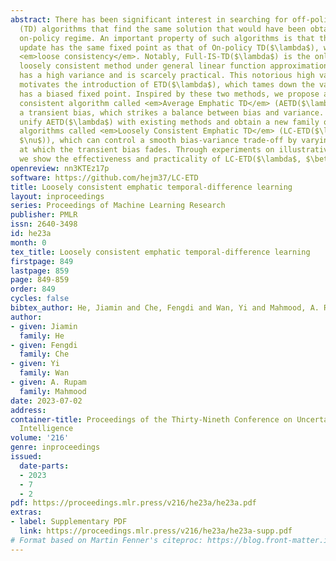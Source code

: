 ```yaml
---
abstract: There has been significant interest in searching for off-policy Temporal-Difference
  (TD) algorithms that find the same solution that would have been obtained in the
  on-policy regime. An important property of such algorithms is that their expected
  update has the same fixed point as that of On-policy TD($\lambda$), which we call
  <em>loose consistency</em>. Notably, Full-IS-TD($\lambda$) is the only existing
  loosely consistent method under general linear function approximation but, unfortunately,
  has a high variance and is scarcely practical. This notorious high variance issue
  motivates the introduction of ETD($\lambda$), which tames down the variance but
  has a biased fixed point. Inspired by these two methods, we propose a new loosely
  consistent algorithm called <em>Average Emphatic TD</em> (AETD($\lambda$)) with
  a transient bias, which strikes a balance between bias and variance. Further, we
  unify AETD($\lambda$) with existing methods and obtain a new family of loosely consistent
  algorithms called <em>Loosely Consistent Emphatic TD</em> (LC-ETD($\lambda$, $\beta$,
  $\nu$)), which can control a smooth bias-variance trade-off by varying the speed
  at which the transient bias fades. Through experiments on illustrative examples,
  we show the effectiveness and practicality of LC-ETD($\lambda$, $\beta$, $\nu$).
openreview: nn3KTEz17p
software: https://github.com/hejm37/LC-ETD
title: Loosely consistent emphatic temporal-difference learning
layout: inproceedings
series: Proceedings of Machine Learning Research
publisher: PMLR
issn: 2640-3498
id: he23a
month: 0
tex_title: Loosely consistent emphatic temporal-difference learning
firstpage: 849
lastpage: 859
page: 849-859
order: 849
cycles: false
bibtex_author: He, Jiamin and Che, Fengdi and Wan, Yi and Mahmood, A. Rupam
author:
- given: Jiamin
  family: He
- given: Fengdi
  family: Che
- given: Yi
  family: Wan
- given: A. Rupam
  family: Mahmood
date: 2023-07-02
address:
container-title: Proceedings of the Thirty-Nineth Conference on Uncertainty in Artificial
  Intelligence
volume: '216'
genre: inproceedings
issued:
  date-parts:
  - 2023
  - 7
  - 2
pdf: https://proceedings.mlr.press/v216/he23a/he23a.pdf
extras:
- label: Supplementary PDF
  link: https://proceedings.mlr.press/v216/he23a/he23a-supp.pdf
# Format based on Martin Fenner's citeproc: https://blog.front-matter.io/posts/citeproc-yaml-for-bibliographies/
---
```

